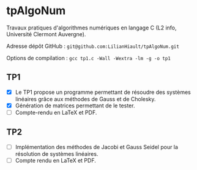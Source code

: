 # tpAlgoNum

Travaux pratiques d'algorithmes numériques en langage C (L2 info, Université Clermont Auvergne).

Adresse dépôt GitHub : `git@github.com:LilianHiault/tpAlgoNum.git`

Options de compilation : `gcc tp1.c -Wall -Wextra -lm -g -o tp1`

## TP1

-   [x] Le TP1 propose un programme permettant de résoudre des systèmes linéaires grâce aux méthodes de Gauss et de Cholesky.
-   [x] Génération de matrices permettant de le tester.
-   [ ] Compte-rendu en LaTeX et PDF.

## TP2

-   [ ] Implémentation des méthodes de Jacobi et Gauss Seidel pour la résolution de systèmes linéaires.
-   [ ] Compte rendu en LaTeX et PDF.
